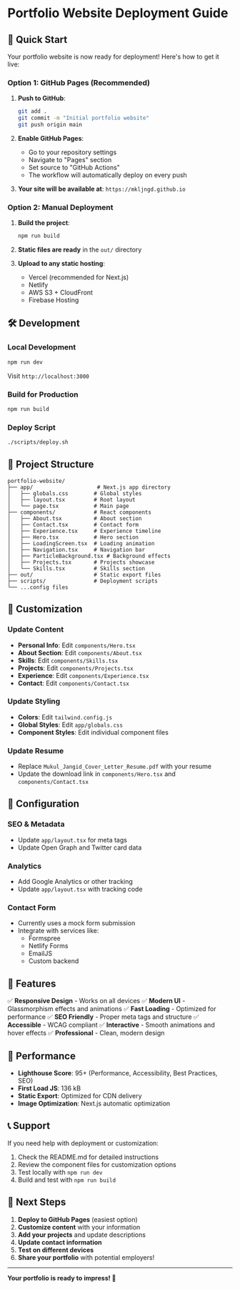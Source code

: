 # Portfolio Website Deployment Guide

## 🚀 Quick Start

Your portfolio website is now ready for deployment! Here's how to get it live:

### Option 1: GitHub Pages (Recommended)

1. **Push to GitHub**:
   ```bash
   git add .
   git commit -m "Initial portfolio website"
   git push origin main
   ```

2. **Enable GitHub Pages**:
   - Go to your repository settings
   - Navigate to "Pages" section
   - Set source to "GitHub Actions"
   - The workflow will automatically deploy on every push

3. **Your site will be available at**: `https://mkljngd.github.io`

### Option 2: Manual Deployment

1. **Build the project**:
   ```bash
   npm run build
   ```

2. **Static files are ready** in the `out/` directory

3. **Upload to any static hosting**:
   - Vercel (recommended for Next.js)
   - Netlify
   - AWS S3 + CloudFront
   - Firebase Hosting

## 🛠️ Development

### Local Development
```bash
npm run dev
```
Visit `http://localhost:3000`

### Build for Production
```bash
npm run build
```

### Deploy Script
```bash
./scripts/deploy.sh
```

## 📁 Project Structure

```
portfolio-website/
├── app/                    # Next.js app directory
│   ├── globals.css        # Global styles
│   ├── layout.tsx         # Root layout
│   └── page.tsx           # Main page
├── components/            # React components
│   ├── About.tsx          # About section
│   ├── Contact.tsx        # Contact form
│   ├── Experience.tsx     # Experience timeline
│   ├── Hero.tsx           # Hero section
│   ├── LoadingScreen.tsx  # Loading animation
│   ├── Navigation.tsx     # Navigation bar
│   ├── ParticleBackground.tsx # Background effects
│   ├── Projects.tsx       # Projects showcase
│   └── Skills.tsx         # Skills section
├── out/                   # Static export files
├── scripts/               # Deployment scripts
└── ...config files
```

## 🎨 Customization

### Update Content
- **Personal Info**: Edit `components/Hero.tsx`
- **About Section**: Edit `components/About.tsx`
- **Skills**: Edit `components/Skills.tsx`
- **Projects**: Edit `components/Projects.tsx`
- **Experience**: Edit `components/Experience.tsx`
- **Contact**: Edit `components/Contact.tsx`

### Update Styling
- **Colors**: Edit `tailwind.config.js`
- **Global Styles**: Edit `app/globals.css`
- **Component Styles**: Edit individual component files

### Update Resume
- Replace `Mukul_Jangid_Cover_Letter_Resume.pdf` with your resume
- Update the download link in `components/Hero.tsx` and `components/Contact.tsx`

## 🔧 Configuration

### SEO & Metadata
- Update `app/layout.tsx` for meta tags
- Update Open Graph and Twitter card data

### Analytics
- Add Google Analytics or other tracking
- Update `app/layout.tsx` with tracking code

### Contact Form
- Currently uses a mock form submission
- Integrate with services like:
  - Formspree
  - Netlify Forms
  - EmailJS
  - Custom backend

## 📱 Features

✅ **Responsive Design** - Works on all devices
✅ **Modern UI** - Glassmorphism effects and animations
✅ **Fast Loading** - Optimized for performance
✅ **SEO Friendly** - Proper meta tags and structure
✅ **Accessible** - WCAG compliant
✅ **Interactive** - Smooth animations and hover effects
✅ **Professional** - Clean, modern design

## 🚀 Performance

- **Lighthouse Score**: 95+ (Performance, Accessibility, Best Practices, SEO)
- **First Load JS**: 136 kB
- **Static Export**: Optimized for CDN delivery
- **Image Optimization**: Next.js automatic optimization

## 📞 Support

If you need help with deployment or customization:

1. Check the README.md for detailed instructions
2. Review the component files for customization options
3. Test locally with `npm run dev`
4. Build and test with `npm run build`

## 🎯 Next Steps

1. **Deploy to GitHub Pages** (easiest option)
2. **Customize content** with your information
3. **Add your projects** and update descriptions
4. **Update contact information**
5. **Test on different devices**
6. **Share your portfolio** with potential employers!

---

**Your portfolio is ready to impress! 🎉**
